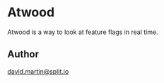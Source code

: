 # Atwood

Atwood is a way to look at feature flags in real time.


## Author

david.martin@split.io

